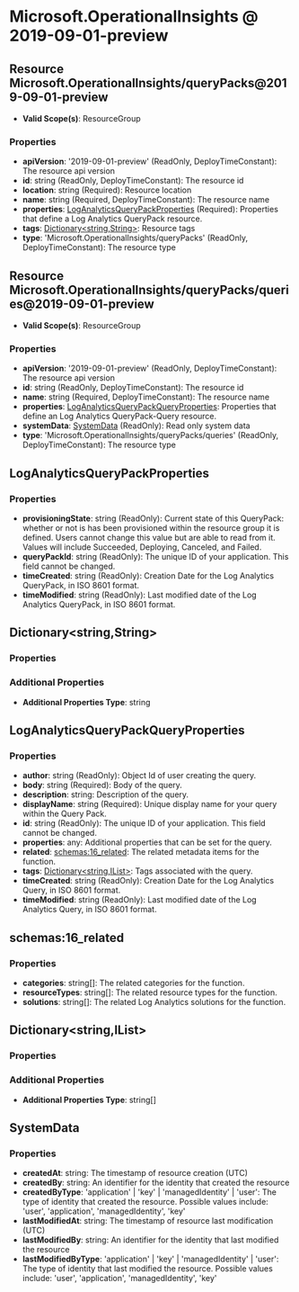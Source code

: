 # Microsoft.OperationalInsights @ 2019-09-01-preview

## Resource Microsoft.OperationalInsights/queryPacks@2019-09-01-preview
* **Valid Scope(s)**: ResourceGroup
### Properties
* **apiVersion**: '2019-09-01-preview' (ReadOnly, DeployTimeConstant): The resource api version
* **id**: string (ReadOnly, DeployTimeConstant): The resource id
* **location**: string (Required): Resource location
* **name**: string (Required, DeployTimeConstant): The resource name
* **properties**: [LogAnalyticsQueryPackProperties](#loganalyticsquerypackproperties) (Required): Properties that define a Log Analytics QueryPack resource.
* **tags**: [Dictionary<string,String>](#dictionarystringstring): Resource tags
* **type**: 'Microsoft.OperationalInsights/queryPacks' (ReadOnly, DeployTimeConstant): The resource type

## Resource Microsoft.OperationalInsights/queryPacks/queries@2019-09-01-preview
* **Valid Scope(s)**: ResourceGroup
### Properties
* **apiVersion**: '2019-09-01-preview' (ReadOnly, DeployTimeConstant): The resource api version
* **id**: string (ReadOnly, DeployTimeConstant): The resource id
* **name**: string (Required, DeployTimeConstant): The resource name
* **properties**: [LogAnalyticsQueryPackQueryProperties](#loganalyticsquerypackqueryproperties): Properties that define an Log Analytics QueryPack-Query resource.
* **systemData**: [SystemData](#systemdata) (ReadOnly): Read only system data
* **type**: 'Microsoft.OperationalInsights/queryPacks/queries' (ReadOnly, DeployTimeConstant): The resource type

## LogAnalyticsQueryPackProperties
### Properties
* **provisioningState**: string (ReadOnly): Current state of this QueryPack: whether or not is has been provisioned within the resource group it is defined. Users cannot change this value but are able to read from it. Values will include Succeeded, Deploying, Canceled, and Failed.
* **queryPackId**: string (ReadOnly): The unique ID of your application. This field cannot be changed.
* **timeCreated**: string (ReadOnly): Creation Date for the Log Analytics QueryPack, in ISO 8601 format.
* **timeModified**: string (ReadOnly): Last modified date of the Log Analytics QueryPack, in ISO 8601 format.

## Dictionary<string,String>
### Properties
### Additional Properties
* **Additional Properties Type**: string

## LogAnalyticsQueryPackQueryProperties
### Properties
* **author**: string (ReadOnly): Object Id of user creating the query.
* **body**: string (Required): Body of the query.
* **description**: string: Description of the query.
* **displayName**: string (Required): Unique display name for your query within the Query Pack.
* **id**: string (ReadOnly): The unique ID of your application. This field cannot be changed.
* **properties**: any: Additional properties that can be set for the query.
* **related**: [schemas:16_related](#schemas16related): The related metadata items for the function.
* **tags**: [Dictionary<string,IList<String>>](#dictionarystringiliststring): Tags associated with the query.
* **timeCreated**: string (ReadOnly): Creation Date for the Log Analytics Query, in ISO 8601 format.
* **timeModified**: string (ReadOnly): Last modified date of the Log Analytics Query, in ISO 8601 format.

## schemas:16_related
### Properties
* **categories**: string[]: The related categories for the function.
* **resourceTypes**: string[]: The related resource types for the function.
* **solutions**: string[]: The related Log Analytics solutions for the function.

## Dictionary<string,IList<String>>
### Properties
### Additional Properties
* **Additional Properties Type**: string[]

## SystemData
### Properties
* **createdAt**: string: The timestamp of resource creation (UTC)
* **createdBy**: string: An identifier for the identity that created the resource
* **createdByType**: 'application' | 'key' | 'managedIdentity' | 'user': The type of identity that created the resource. Possible values include: 'user', 'application', 'managedIdentity', 'key'
* **lastModifiedAt**: string: The timestamp of resource last modification (UTC)
* **lastModifiedBy**: string: An identifier for the identity that last modified the resource
* **lastModifiedByType**: 'application' | 'key' | 'managedIdentity' | 'user': The type of identity that last modified the resource. Possible values include: 'user', 'application', 'managedIdentity', 'key'

